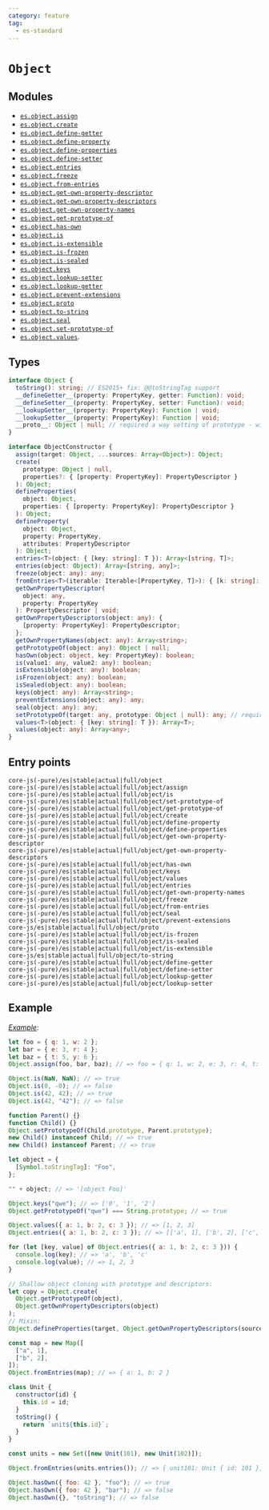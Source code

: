 ```yaml
---
category: feature
tag:
  - es-standard
---
```


# `Object`

## Modules

- [`es.object.assign`](https://github.com/zloirock/core-js/blob/master/packages/core-js/modules/es.object.assign.js)
- [`es.object.create`](https://github.com/zloirock/core-js/blob/master/packages/core-js/modules/es.object.create.js)
- [`es.object.define-getter`](https://github.com/zloirock/core-js/blob/master/packages/core-js/modules/es.object.define-getter.js)
- [`es.object.define-property`](https://github.com/zloirock/core-js/blob/master/packages/core-js/modules/es.object.define-property.js)
- [`es.object.define-properties`](https://github.com/zloirock/core-js/blob/master/packages/core-js/modules/es.object.es.object.define-properties.js)
- [`es.object.define-setter`](https://github.com/zloirock/core-js/blob/master/packages/core-js/modules/es.object.define-setter.js)
- [`es.object.entries`](https://github.com/zloirock/core-js/blob/master/packages/core-js/modules/es.object.entries.js)
- [`es.object.freeze`](https://github.com/zloirock/core-js/blob/master/packages/core-js/modules/es.object.freeze.js)
- [`es.object.from-entries`](https://github.com/zloirock/core-js/blob/master/packages/core-js/modules/es.object.from-entries.js)
- [`es.object.get-own-property-descriptor`](https://github.com/zloirock/core-js/blob/master/packages/core-js/modules/es.object.get-own-property-descriptor.js)
- [`es.object.get-own-property-descriptors`](https://github.com/zloirock/core-js/blob/master/packages/core-js/modules/es.object.get-own-property-descriptors.js)
- [`es.object.get-own-property-names`](https://github.com/zloirock/core-js/blob/master/packages/core-js/modules/es.object.get-own-property-names.js)
- [`es.object.get-prototype-of`](https://github.com/zloirock/core-js/blob/master/packages/core-js/modules/es.object.get-prototype-of.js)
- [`es.object.has-own`](https://github.com/zloirock/core-js/blob/master/packages/core-js/modules/es.object.has-own.js)
- [`es.object.is`](https://github.com/zloirock/core-js/blob/master/packages/core-js/modules/es.object.is.js)
- [`es.object.is-extensible`](https://github.com/zloirock/core-js/blob/master/packages/core-js/modules/es.object.is-extensible.js)
- [`es.object.is-frozen`](https://github.com/zloirock/core-js/blob/master/packages/core-js/modules/es.object.is-frozen.js)
- [`es.object.is-sealed`](https://github.com/zloirock/core-js/blob/master/packages/core-js/modules/es.object.is-sealed.js)
- [`es.object.keys`](https://github.com/zloirock/core-js/blob/master/packages/core-js/modules/es.object.keys.js)
- [`es.object.lookup-setter`](https://github.com/zloirock/core-js/blob/master/packages/core-js/modules/es.object.lookup-setter.js)
- [`es.object.lookup-getter`](https://github.com/zloirock/core-js/blob/master/packages/core-js/modules/es.object.lookup-getter.js)
- [`es.object.prevent-extensions`](https://github.com/zloirock/core-js/blob/master/packages/core-js/modules/es.object.prevent-extensions.js)
- [`es.object.proto`](https://github.com/zloirock/core-js/blob/master/packages/core-js/modules/es.object.proto.js)
- [`es.object.to-string`](https://github.com/zloirock/core-js/blob/master/packages/core-js/modules/es.object.to-string.js)
- [`es.object.seal`](https://github.com/zloirock/core-js/blob/master/packages/core-js/modules/es.object.seal.js)
- [`es.object.set-prototype-of`](https://github.com/zloirock/core-js/blob/master/packages/core-js/modules/es.object.set-prototype-of.js)
- [`es.object.values`](https://github.com/zloirock/core-js/blob/master/packages/core-js/modules/es.object.values.js).

## Types

```ts
interface Object {
  toString(): string; // ES2015+ fix: @@toStringTag support
  __defineGetter__(property: PropertyKey, getter: Function): void;
  __defineSetter__(property: PropertyKey, setter: Function): void;
  __lookupGetter__(property: PropertyKey): Function | void;
  __lookupSetter__(property: PropertyKey): Function | void;
  __proto__: Object | null; // required a way setting of prototype - will not in IE10-, it's for modern engines like Deno
}

interface ObjectConstructor {
  assign(target: Object, ...sources: Array<Object>): Object;
  create(
    prototype: Object | null,
    properties?: { [property: PropertyKey]: PropertyDescriptor }
  ): Object;
  defineProperties(
    object: Object,
    properties: { [property: PropertyKey]: PropertyDescriptor }
  ): Object;
  defineProperty(
    object: Object,
    property: PropertyKey,
    attributes: PropertyDescriptor
  ): Object;
  entries<T>(object: { [key: string]: T }): Array<[string, T]>;
  entries(object: Object): Array<[string, any]>;
  freeze(object: any): any;
  fromEntries<T>(iterable: Iterable<[PropertyKey, T]>): { [k: string]: T };
  getOwnPropertyDescriptor(
    object: any,
    property: PropertyKey
  ): PropertyDescriptor | void;
  getOwnPropertyDescriptors(object: any): {
    [property: PropertyKey]: PropertyDescriptor;
  };
  getOwnPropertyNames(object: any): Array<string>;
  getPrototypeOf(object: any): Object | null;
  hasOwn(object: object, key: PropertyKey): boolean;
  is(value1: any, value2: any): boolean;
  isExtensible(object: any): boolean;
  isFrozen(object: any): boolean;
  isSealed(object: any): boolean;
  keys(object: any): Array<string>;
  preventExtensions(object: any): any;
  seal(object: any): any;
  setPrototypeOf(target: any, prototype: Object | null): any; // required __proto__ - IE11+
  values<T>(object: { [key: string]: T }): Array<T>;
  values(object: any): Array<any>;
}
```

## Entry points

```
core-js(-pure)/es|stable|actual|full/object
core-js(-pure)/es|stable|actual|full/object/assign
core-js(-pure)/es|stable|actual|full/object/is
core-js(-pure)/es|stable|actual|full/object/set-prototype-of
core-js(-pure)/es|stable|actual|full/object/get-prototype-of
core-js(-pure)/es|stable|actual|full/object/create
core-js(-pure)/es|stable|actual|full/object/define-property
core-js(-pure)/es|stable|actual|full/object/define-properties
core-js(-pure)/es|stable|actual|full/object/get-own-property-descriptor
core-js(-pure)/es|stable|actual|full/object/get-own-property-descriptors
core-js(-pure)/es|stable|actual|full/object/has-own
core-js(-pure)/es|stable|actual|full/object/keys
core-js(-pure)/es|stable|actual|full/object/values
core-js(-pure)/es|stable|actual|full/object/entries
core-js(-pure)/es|stable|actual|full/object/get-own-property-names
core-js(-pure)/es|stable|actual|full/object/freeze
core-js(-pure)/es|stable|actual|full/object/from-entries
core-js(-pure)/es|stable|actual|full/object/seal
core-js(-pure)/es|stable|actual|full/object/prevent-extensions
core-js/es|stable|actual|full/object/proto
core-js(-pure)/es|stable|actual|full/object/is-frozen
core-js(-pure)/es|stable|actual|full/object/is-sealed
core-js(-pure)/es|stable|actual|full/object/is-extensible
core-js/es|stable|actual|full/object/to-string
core-js(-pure)/es|stable|actual|full/object/define-getter
core-js(-pure)/es|stable|actual|full/object/define-setter
core-js(-pure)/es|stable|actual|full/object/lookup-getter
core-js(-pure)/es|stable|actual|full/object/lookup-setter
```

## Example

[_Example_](https://is.gd/udzZq0):

```js
let foo = { q: 1, w: 2 };
let bar = { e: 3, r: 4 };
let baz = { t: 5, y: 6 };
Object.assign(foo, bar, baz); // => foo = { q: 1, w: 2, e: 3, r: 4, t: 5, y: 6 }

Object.is(NaN, NaN); // => true
Object.is(0, -0); // => false
Object.is(42, 42); // => true
Object.is(42, "42"); // => false

function Parent() {}
function Child() {}
Object.setPrototypeOf(Child.prototype, Parent.prototype);
new Child() instanceof Child; // => true
new Child() instanceof Parent; // => true

let object = {
  [Symbol.toStringTag]: "Foo",
};

"" + object; // => '[object Foo]'

Object.keys("qwe"); // => ['0', '1', '2']
Object.getPrototypeOf("qwe") === String.prototype; // => true

Object.values({ a: 1, b: 2, c: 3 }); // => [1, 2, 3]
Object.entries({ a: 1, b: 2, c: 3 }); // => [['a', 1], ['b', 2], ['c', 3]]

for (let [key, value] of Object.entries({ a: 1, b: 2, c: 3 })) {
  console.log(key); // => 'a', 'b', 'c'
  console.log(value); // => 1, 2, 3
}

// Shallow object cloning with prototype and descriptors:
let copy = Object.create(
  Object.getPrototypeOf(object),
  Object.getOwnPropertyDescriptors(object)
);
// Mixin:
Object.defineProperties(target, Object.getOwnPropertyDescriptors(source));

const map = new Map([
  ["a", 1],
  ["b", 2],
]);
Object.fromEntries(map); // => { a: 1, b: 2 }

class Unit {
  constructor(id) {
    this.id = id;
  }
  toString() {
    return `unit${this.id}`;
  }
}

const units = new Set([new Unit(101), new Unit(102)]);

Object.fromEntries(units.entries()); // => { unit101: Unit { id: 101 }, unit102: Unit { id: 102 } }

Object.hasOwn({ foo: 42 }, "foo"); // => true
Object.hasOwn({ foo: 42 }, "bar"); // => false
Object.hasOwn({}, "toString"); // => false
```
